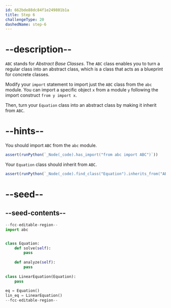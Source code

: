 ```yaml
---
id: 662bde88dc84f1e249801b1a
title: Step 6
challengeType: 20
dashedName: step-6
---
```


# --description--

`ABC` stands for *Abstract Base Classes*. The `ABC` class enables you to turn a regular class into an abstract class, which is a class that acts as a blueprint for concrete classes.

Modify your `import` statement to import just the `ABC` class from the `abc` module. You can import a specific object `x` from a module `y` following the import construct `from y import x`.

Then, turn your `Equation` class into an abstract class by making it inherit from `ABC`.

# --hints--

You should import `ABC` from the `abc` module.

```js
assert(runPython(`_Node(_code).has_import("from abc import ABC")`))
```

Your `Equation` class should inherit from `ABC`.

```js
assert(runPython(`_Node(_code).find_class("Equation").inherits_from("ABC")`))
```

# --seed--

## --seed-contents--

```py
--fcc-editable-region--
import abc


class Equation:
    def solve(self):
        pass
        
    def analyze(self):
        pass
        
class LinearEquation(Equation):
    pass
    
eq = Equation()
lin_eq = LinearEquation()
--fcc-editable-region--
```
